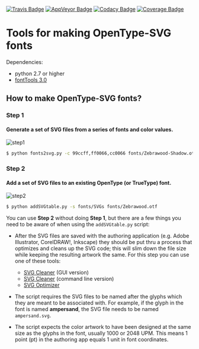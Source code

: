 [![Travis Badge](https://travis-ci.org/adobe-type-tools/opentype-svg.svg?branch=master)](https://travis-ci.org/adobe-type-tools/opentype-svg)
[![AppVeyor Badge](https://ci.appveyor.com/api/projects/status/lsd60htpcvu2lr3h/branch/master?svg=true)](https://ci.appveyor.com/project/adobe-type-tools/opentype-svg/branch/master)
[![Codacy Badge](https://api.codacy.com/project/badge/Grade/0f76af7c038649fc98f5ee46f5ccb763)](https://www.codacy.com/app/adobe-type-tools/opentype-svg?utm_source=github.com&amp;utm_medium=referral&amp;utm_content=adobe-type-tools/opentype-svg&amp;utm_campaign=Badge_Grade)
[![Coverage Badge](https://api.codacy.com/project/badge/Coverage/0f76af7c038649fc98f5ee46f5ccb763)](https://www.codacy.com/app/adobe-type-tools/opentype-svg?utm_source=github.com&amp;utm_medium=referral&amp;utm_content=adobe-type-tools/opentype-svg&amp;utm_campaign=Badge_Coverage)

# Tools for making OpenType-SVG fonts

Dependencies:

- python 2.7 or higher
- [fontTools 3.0](https://github.com/fonttools/fonttools)

## How to make OpenType-SVG fonts?

### Step 1
#### Generate a set of SVG files from a series of fonts and color values.

![step1](imgs/step1.png "step 1")

```sh
$ python fonts2svg.py -c 99ccff,ff0066,cc0066 fonts/Zebrawood-Shadow.otf fonts/Zebrawood-Fill.otf fonts/Zebrawood-Dots.otf
```

### Step 2
#### Add a set of SVG files to an existing OpenType (or TrueType) font.

![step2](imgs/step2.png "step 2")

```sh
$ python addSVGtable.py -s fonts/SVGs fonts/Zebrawood.otf
```

You can use **Step 2** without doing **Step 1**, but there are a few things you need to be aware of when using the `addSVGtable.py` script:

* After the SVG files are saved with the authoring application (e.g. Adobe Illustrator, CorelDRAW!, Inkscape) they should be put thru a process that optimizes and cleans up the SVG code; this will slim down the file size while keeping the resulting artwork the same. For this step you can use one of these tools:
	* [SVG Cleaner](https://github.com/RazrFalcon/svgcleaner-gui/releases) (GUI version)
	* [SVG Cleaner](https://github.com/RazrFalcon/svgcleaner) (command line version)
	* [SVG Optimizer](https://github.com/svg/svgo)

* The script requires the SVG files to be named after the glyphs which they are meant to be associated with. For example, if the glyph in the font is named **ampersand**, the SVG file needs to be named `ampersand.svg`.

* The script expects the color artwork to have been designed at the same size as the glyphs in the font, usually 1000 or 2048 UPM. This means 1 point (pt) in the authoring app equals 1 unit in font coordinates.
